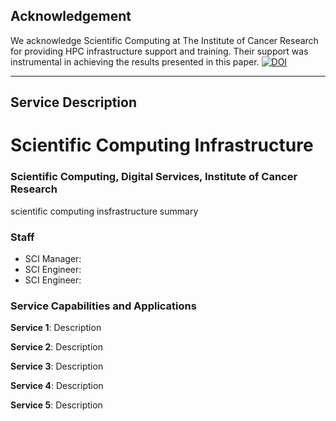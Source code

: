 ## Acknowledgement  
We acknowledge Scientific Computing at The Institute of Cancer Research for providing HPC infrastructure support and training. Their support was instrumental in achieving the results presented in this paper. [![DOI](https://zenodo.org/badge/755024392.svg)](https://zenodo.org/doi/10.5281/zenodo.10640287)

---

## Service Description
# Scientific Computing Infrastructure

### Scientific Computing, Digital Services, Institute of Cancer Research  
scientific computing insfrastructure summary

### Staff
- SCI Manager: <insert name>
- SCI Engineer: <insert name>
- SCI Engineer: <insert name>

### Service Capabilities and Applications
**Service 1**: Description
  
**Service 2**: Description
  
**Service 3**: Description
    
**Service 4**: Description

**Service 5**: Description
